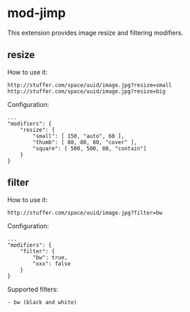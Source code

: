 # mod-jimp

This extension provides image resize and filtering modifiers.

## resize

How to use it:

    http://stuffer.com/space/uuid/image.jpg?resize=small
    http://stuffer.com/space/uuid/image.jpg?resize=big

Configuration:

    ...
    "modifiers": {
        "resize": {
            "small": [ 150, "auto", 60 ],
            "thumb": [ 80, 80, 80, "cover" ],
            "square": [ 500, 500, 80, "contain"]
        }
    }

## filter

How to use it:

    http://stuffer.com/space/uuid/image.jpg?filter=bw

Configuration:

    ...
    "modifiers": {
        "filter": {
            "bw": true,
            "xxx": false
        }
    }

Supported filters:

    - bw (black and white)
